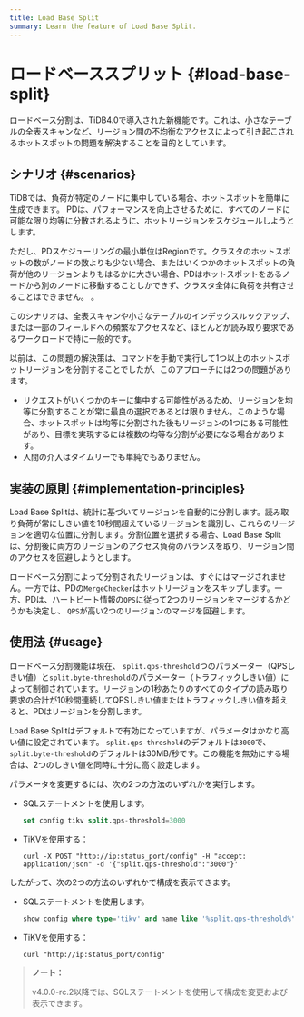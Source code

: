 ```yaml
---
title: Load Base Split
summary: Learn the feature of Load Base Split.
---
```


# ロードベーススプリット {#load-base-split}

ロードベース分割は、TiDB4.0で導入された新機能です。これは、小さなテーブルの全表スキャンなど、リージョン間の不均衡なアクセスによって引き起こされるホットスポットの問題を解決することを目的としています。

## シナリオ {#scenarios}

TiDBでは、負荷が特定のノードに集中している場合、ホットスポットを簡単に生成できます。 PDは、パフォーマンスを向上させるために、すべてのノードに可能な限り均等に分散されるように、ホットリージョンをスケジュールしようとします。

ただし、PDスケジューリングの最小単位はRegionです。クラスタのホットスポットの数がノードの数よりも少ない場合、またはいくつかのホットスポットの負荷が他のリージョンよりもはるかに大きい場合、PDはホットスポットをあるノードから別のノードに移動することしかできず、クラスタ全体に負荷を共有させることはできません。 。

このシナリオは、全表スキャンや小さなテーブルのインデックスルックアップ、または一部のフィールドへの頻繁なアクセスなど、ほとんどが読み取り要求であるワークロードで特に一般的です。

以前は、この問題の解決策は、コマンドを手動で実行して1つ以上のホットスポットリージョンを分割することでしたが、このアプローチには2つの問題があります。

-   リクエストがいくつかのキーに集中する可能性があるため、リージョンを均等に分割することが常に最良の選択であるとは限りません。このような場合、ホットスポットは均等に分割された後もリージョンの1つにある可能性があり、目標を実現するには複数の均等な分割が必要になる場合があります。
-   人間の介入はタイムリーでも単純でもありません。

## 実装の原則 {#implementation-principles}

Load Base Splitは、統計に基づいてリージョンを自動的に分割します。読み取り負荷が常にしきい値を10秒間超えているリージョンを識別し、これらのリージョンを適切な位置に分割します。分割位置を選択する場合、Load Base Splitは、分割後に両方のリージョンのアクセス負荷のバランスを取り、リージョン間のアクセスを回避しようとします。

ロードベース分割によって分割されたリージョンは、すぐにはマージされません。一方では、PDの`MergeChecker`はホットリージョンをスキップします。一方、PDは、ハートビート情報の`QPS`に従って2つのリージョンをマージするかどうかも決定し、 `QPS`が高い2つのリージョンのマージを回避します。

## 使用法 {#usage}

ロードベース分割機能は現在、 `split.qps-threshold`つのパラメーター（QPSしきい値）と`split.byte-threshold`のパラメーター（トラフィックしきい値）によって制御されています。リージョンの1秒あたりのすべてのタイプの読み取り要求の合計が10秒間連続してQPSしきい値またはトラフィックしきい値を超えると、PDはリージョンを分割します。

Load Base Splitはデフォルトで有効になっていますが、パラメータはかなり高い値に設定されています。 `split.qps-threshold`のデフォルトは`3000`で、 `split.byte-threshold`のデフォルトは30MB/秒です。この機能を無効にする場合は、2つのしきい値を同時に十分に高く設定します。

パラメータを変更するには、次の2つの方法のいずれかを実行します。

-   SQLステートメントを使用します。

    
    ```sql
    set config tikv split.qps-threshold=3000
    ```

-   TiKVを使用する：

    
    ```shell
    curl -X POST "http://ip:status_port/config" -H "accept: application/json" -d '{"split.qps-threshold":"3000"}'
    ```

したがって、次の2つの方法のいずれかで構成を表示できます。

-   SQLステートメントを使用します。

    
    ```sql
    show config where type='tikv' and name like '%split.qps-threshold%'
    ```

-   TiKVを使用する：

    
    ```shell
    curl "http://ip:status_port/config"
    ```

> **ノート：**
>
> v4.0.0-rc.2以降では、SQLステートメントを使用して構成を変更および表示できます。
